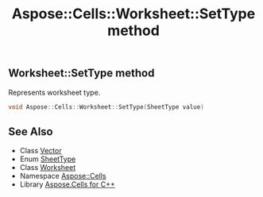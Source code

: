 ﻿---
title: Aspose::Cells::Worksheet::SetType method
linktitle: SetType
second_title: Aspose.Cells for C++ API Reference
description: 'Aspose::Cells::Worksheet::SetType method. Represents worksheet type in C++.'
type: docs
weight: 1600
url: /cpp/aspose.cells/worksheet/settype/
---
## Worksheet::SetType method


Represents worksheet type.

```cpp
void Aspose::Cells::Worksheet::SetType(SheetType value)
```

## See Also

* Class [Vector](../../vector/)
* Enum [SheetType](../../sheettype/)
* Class [Worksheet](../)
* Namespace [Aspose::Cells](../../)
* Library [Aspose.Cells for C++](../../../)

